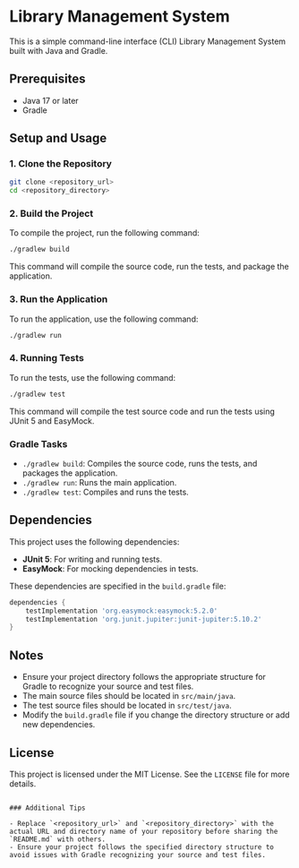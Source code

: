 # Library Management System

This is a simple command-line interface (CLI) Library Management System built with Java and Gradle.

## Prerequisites

- Java 17 or later
- Gradle

## Setup and Usage

### 1. Clone the Repository

```sh
git clone <repository_url>
cd <repository_directory>
```


### 2. Build the Project

To compile the project, run the following command:

```sh
./gradlew build
```

This command will compile the source code, run the tests, and package the application.

### 3. Run the Application

To run the application, use the following command:

```sh
./gradlew run
```

### 4. Running Tests

To run the tests, use the following command:

```sh
./gradlew test
```

This command will compile the test source code and run the tests using JUnit 5 and EasyMock.

### Gradle Tasks

- `./gradlew build`: Compiles the source code, runs the tests, and packages the application.
- `./gradlew run`: Runs the main application.
- `./gradlew test`: Compiles and runs the tests.

## Dependencies

This project uses the following dependencies:

- **JUnit 5**: For writing and running tests.
- **EasyMock**: For mocking dependencies in tests.

These dependencies are specified in the `build.gradle` file:

```gradle
dependencies {
    testImplementation 'org.easymock:easymock:5.2.0'
    testImplementation 'org.junit.jupiter:junit-jupiter:5.10.2'
}
```

## Notes

- Ensure your project directory follows the appropriate structure for Gradle to recognize your source and test files.
- The main source files should be located in `src/main/java`.
- The test source files should be located in `src/test/java`.
- Modify the `build.gradle` file if you change the directory structure or add new dependencies.

## License

This project is licensed under the MIT License. See the `LICENSE` file for more details.

```

### Additional Tips

- Replace `<repository_url>` and `<repository_directory>` with the actual URL and directory name of your repository before sharing the `README.md` with others.
- Ensure your project follows the specified directory structure to avoid issues with Gradle recognizing your source and test files.
```
